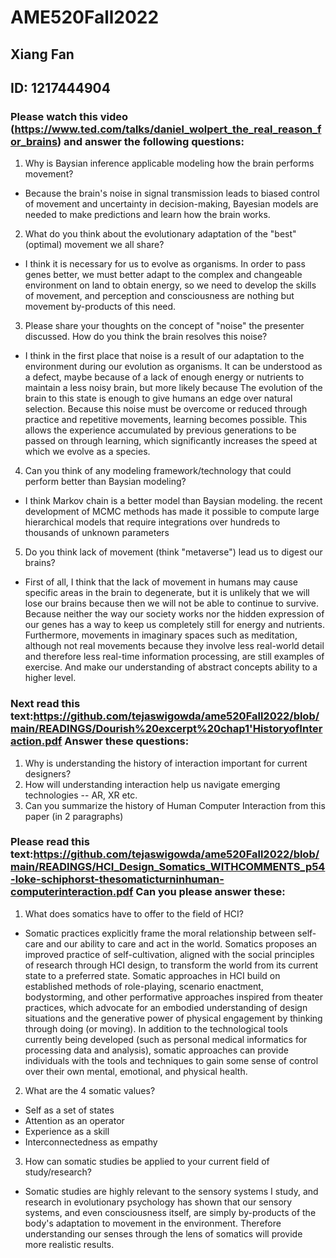 # AME520Fall2022

## Xiang Fan  
## ID: 1217444904

### Please watch this video (https://www.ted.com/talks/daniel_wolpert_the_real_reason_for_brains) and answer the following questions:

1. Why is Baysian inference applicable modeling how the brain performs movement?
* Because the brain's noise in signal transmission leads to biased control of movement and uncertainty in decision-making, Bayesian models are needed to make predictions and learn how the brain works.
2. What do you think about the evolutionary adaptation of the "best" (optimal) movement we all share?
* I think it is necessary for us to evolve as organisms. In order to pass genes better, we must better adapt to the complex and changeable environment on land to obtain energy, so we need to develop the skills of movement, and perception and consciousness are nothing but movement by-products of this need.
3. Please share your thoughts on the concept of "noise" the presenter discussed. How do you think the brain resolves this noise?
* I think in the first place that noise is a result of our adaptation to the environment during our evolution as organisms. It can be understood as a defect, maybe because of a lack of enough energy or nutrients to maintain a less noisy brain, but more likely because The evolution of the brain to this state is enough to give humans an edge over natural selection. Because this noise must be overcome or reduced through practice and repetitive movements, learning becomes possible. This allows the experience accumulated by previous generations to be passed on through learning, which significantly increases the speed at which we evolve as a species.
4. Can you think of any modeling framework/technology that could perform better than Baysian modeling?
* I think Markov chain is a better model than Baysian modeling. the recent development of MCMC methods has made it possible to compute large hierarchical models that require integrations over hundreds to thousands of unknown parameters
5. Do you think lack of movement (think "metaverse") lead us to digest our brains?
* First of all, I think that the lack of movement in humans may cause specific areas in the brain to degenerate, but it is unlikely that we will lose our brains because then we will not be able to continue to survive. Because neither the way our society works nor the hidden expression of our genes has a way to keep us completely still for energy and nutrients. Furthermore, movements in imaginary spaces such as meditation, although not real movements because they involve less real-world detail and therefore less real-time information processing, are still examples of exercise. And make our understanding of abstract concepts ability to a higher level.
 
### Next read this text:https://github.com/tejaswigowda/ame520Fall2022/blob/main/READINGS/Dourish%20excerpt%20chap1'HistoryofInteraction.pdf Answer these questions:

1. Why is understanding the history of interaction important for current designers?
2. How will understanding interaction help us navigate emerging technologies -- AR, XR etc.
3. Can you summarize the history of Human Computer Interaction from this paper (in 2 paragraphs)
  
### Please read this text:https://github.com/tejaswigowda/ame520Fall2022/blob/main/READINGS/HCI_Design_Somatics_WITHCOMMENTS_p54-loke-schiphorst-thesomaticturninhuman-computerinteraction.pdf Can you please answer these:

1. What does somatics have to offer to the field of HCI?
* Somatic practices explicitly frame the moral relationship between self-care and our ability to care and act in the world. Somatics proposes an improved practice of self-cultivation, aligned with the social principles of research through HCI design, to transform the world from its current state to a preferred state. Somatic approaches in HCI build on established methods of role-playing, scenario enactment, bodystorming, and other performative approaches inspired from theater practices, which advocate for an embodied understanding of design situations and the generative power of physical engagement by thinking through doing (or moving). In addition to the technological tools currently being developed (such as personal medical informatics for processing data and analysis), somatic approaches can provide individuals with the tools and techniques to gain some sense of control over their own mental, emotional, and physical health.
2. What are the 4 somatic values?
* Self as a set of states
* Attention as an operator
* Experience as a skill
* Interconnectedness as empathy
3. How can somatic studies be applied to your current field of study/research?
* Somatic studies are highly relevant to the sensory systems I study, and research in evolutionary psychology has shown that our sensory systems, and even consciousness itself, are simply by-products of the body's adaptation to movement in the environment. Therefore understanding our senses through the lens of somatics will provide more realistic results.
